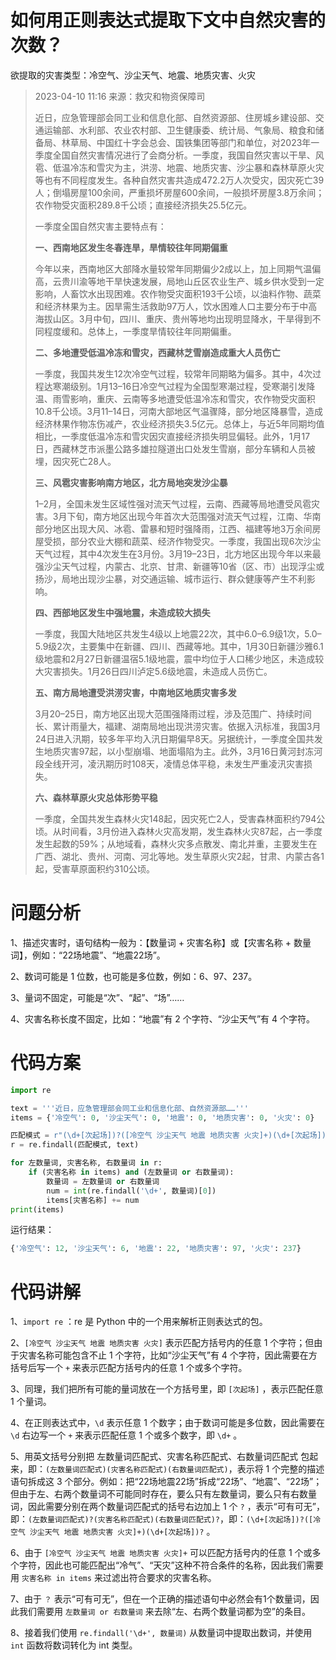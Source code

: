 # 如何用正则表达式提取下文中自然灾害的次数？

欲提取的灾害类型：冷空气、沙尘天气、地震、地质灾害、火灾

> 2023-04-10 11:16 来源：救灾和物资保障司
>
> 近日，应急管理部会同工业和信息化部、自然资源部、住房城乡建设部、交通运输部、水利部、农业农村部、卫生健康委、统计局、气象局、粮食和储备局、林草局、中国红十字会总会、国铁集团等部门和单位，对2023年一季度全国自然灾害情况进行了会商分析。一季度，我国自然灾害以干旱、风雹、低温冷冻和雪灾为主，洪涝、地震、地质灾害、沙尘暴和森林草原火灾等也有不同程度发生。各种自然灾害共造成472.2万人次受灾，因灾死亡39人；倒塌房屋100余间，严重损坏房屋600余间，一般损坏房屋3.8万余间；农作物受灾面积289.8千公顷；直接经济损失25.5亿元。
>
> 一季度全国自然灾害主要特点有：
>
> **一、西南地区发生冬春连旱，旱情较往年同期偏重**
>
> 今年以来，西南地区大部降水量较常年同期偏少2成以上，加上同期气温偏高，云贵川渝等地干旱快速发展，局地山丘区农业生产、城乡供水受到一定影响，人畜饮水出现困难。农作物受灾面积193千公顷，以油料作物、蔬菜和经济林果为主。因旱需生活救助97万人，饮水困难人口主要分布于中高海拔山区。3月中旬，四川、重庆、贵州等地均出现明显降水，干旱得到不同程度缓和。总体上，一季度旱情较往年同期偏重。
>
> **二、多地遭受低温冷冻和雪灾，西藏林芝雪崩造成重大人员伤亡**
>
> 一季度，我国共发生12次冷空气过程，较常年同期略为偏多。其中，4次过程达寒潮级别。1月13–16日冷空气过程为全国型寒潮过程，受寒潮引发降温、雨雪影响，重庆、云南等多地遭受低温冷冻和雪灾，农作物受灾面积10.8千公顷。3月11–14日，河南大部地区气温骤降，部分地区降暴雪，造成经济林果作物冻伤减产，农业经济损失3.5亿元。总体上，与近5年同期均值相比，一季度低温冷冻和雪灾因灾直接经济损失明显偏轻。此外，1月17日，西藏林芝市派墨公路多雄拉隧道出口处发生雪崩，部分车辆和人员被埋，因灾死亡28人。
>
> **三、风雹灾害影响南方地区，北方局地突发沙尘暴**
>
> 1–2月，全国未发生区域性强对流天气过程，云南、西藏等局地遭受风雹灾害。3月下旬，南方地区出现今年首次大范围强对流天气过程，江南、华南部分地区出现大风、冰雹、雷暴和短时强降雨，江西、福建等地3万余间房屋受损，部分农业大棚和蔬菜、经济作物受灾。一季度，我国出现6次沙尘天气过程，其中4次发生在3月份。3月19–23日，北方地区出现今年以来最强沙尘天气过程，内蒙古、北京、甘肃、新疆等10省（区、市）出现浮尘或扬沙，局地出现沙尘暴，对交通运输、城市运行、群众健康等产生不利影响。
>
> **四、西部地区发生中强地震，未造成较大损失**
>
> 一季度，我国大陆地区共发生4级以上地震22次，其中6.0–6.9级1次，5.0–5.9级2次，主要集中在新疆、四川、西藏等地。其中，1月30日新疆沙雅6.1级地震和2月27日新疆温宿5.1级地震，震中均位于人口稀少地区，未造成较大灾害损失。1月26日四川泸定5.6级地震，未造成人员伤亡。
>
> **五、南方局地遭受洪涝灾害，中南地区地质灾害多发**
>
> 3月20–25日，南方地区出现大范围强降雨过程，涉及范围广、持续时间长、累计雨量大，福建、湖南局地出现洪涝灾害。依据入汛标准，我国3月24日进入汛期，较多年平均入汛日期偏早8天。另据统计，一季度全国共发生地质灾害97起，以小型崩塌、地面塌陷为主。此外，3月16日黄河封冻河段全线开河，凌汛期历时108天，凌情总体平稳，未发生严重凌汛灾害损失。
>
> **六、森林草原火灾总体形势平稳**
>
> 一季度，全国共发生森林火灾148起，因灾死亡2人，受害森林面积约794公顷。从时间看，3月份进入森林火灾高发期，发生森林火灾87起，占一季度发生起数的59%；从地域看，森林火灾多点散发、南北并重，主要发生在广西、湖北、贵州、河南、河北等地。发生草原火灾2起，甘肃、内蒙古各1起，受害草原面积约310公顷。

# 问题分析

1、描述灾害时，语句结构一般为：【数量词 + 灾害名称】或【灾害名称 + 数量词】，例如：“22场地震”、“地震22场”。

2、数词可能是 1 位数，也可能是多位数，例如：6、97、237。

3、量词不固定，可能是“次”、“起”、“场”……

4、灾害名称长度不固定，比如：“地震”有 2 个字符、“沙尘天气”有 4 个字符。

# 代码方案

```python
import re

text = '''近日，应急管理部会同工业和信息化部、自然资源部……'''
items = {'冷空气': 0, '沙尘天气': 0, '地震': 0, '地质灾害': 0, '火灾': 0}

匹配模式 = r"(\d+[次起场])?([冷空气 沙尘天气 地震 地质灾害 火灾]+)(\d+[次起场])?"
r = re.findall(匹配模式, text)

for 左数量词, 灾害名称, 右数量词 in r:
    if (灾害名称 in items) and (左数量词 or 右数量词):
        数量词 = 左数量词 or 右数量词
        num = int(re.findall('\d+', 数量词)[0])
        items[灾害名称] += num
print(items)
```

运行结果：

```python
{'冷空气': 12, '沙尘天气': 6, '地震': 22, '地质灾害': 97, '火灾': 237}
```

# 代码讲解

1、`import re` ：re 是 Python 中的一个用来解析正则表达式的包。

2、`[冷空气 沙尘天气 地震 地质灾害 火灾]` 表示匹配方括号内的任意 1 个字符；但由于灾害名称可能包含不止 1 个字符，比如“沙尘天气”有 4 个字符，因此需要在方括号后写一个 `+` 来表示匹配方括号内的任意 1 个或多个字符。

3、同理，我们把所有可能的量词放在一个方括号里，即 `[次起场]` ，表示匹配任意 1 个量词。

4、在正则表达式中，`\d` 表示任意 1 个数字；由于数词可能是多位数，因此需要在 `\d` 右边写一个 `+` 来表示匹配任意 1 个或多个数字，即 `\d+` 。

5、用英文括号分别把 左数量词匹配式、灾害名称匹配式、右数量词匹配式 包起来，即：`(左数量词匹配式)(灾害名称匹配式)(右数量词匹配式)`，表示将 1 个完整的描述语句拆成这 3 个部分。例如：把“22场地震22场”拆成“22场”、“地震”、“22场”；但由于左、右两个数量词不可能同时存在，要么只有左数量词，要么只有右数量词，因此需要分别在两个数量词匹配式的括号右边加上 1 个 `?` ，表示“可有可无”，即：`(左数量词匹配式)?(灾害名称匹配式)(右数量词匹配式)?`，即：`(\d+[次起场])?([冷空气 沙尘天气 地震 地质灾害 火灾]+)(\d+[次起场])?` 。

6、由于 `[冷空气 沙尘天气 地震 地质灾害 火灾]+` 可以匹配方括号内的任意 1 个或多个字符，因此也可能匹配出“冷气”、“天灾”这种不符合条件的名称，因此我们需要用 `灾害名称 in items` 来过滤出符合要求的灾害名称。

7、由于 `？` 表示“可有可无”，但在一个正确的描述语句中必然会有1个数量词，因此我们需要用 `左数量词 or 右数量词` 来去除“左、右两个数量词都为空”的条目。

8、接着我们使用 `re.findall('\d+', 数量词)` 从数量词中提取出数词，并使用 `int` 函数将数词转化为 int 类型。
